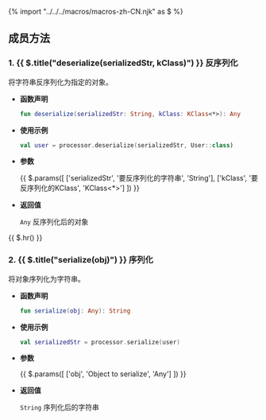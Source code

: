 {% import "../../../macros/macros-zh-CN.njk" as $ %}

## 成员方法

### 1. {{ $.title("deserialize(serializedStr, kClass)") }} 反序列化

将字符串反序列化为指定的对象。

- **函数声明**

    ```kotlin
    fun deserialize(serializedStr: String, kClass: KClass<*>): Any
    ```

- **使用示例**

    ```kotlin
    val user = processor.deserialize(serializedStr, User::class)
    ```

- **参数**

  {{ $.params([
  ['serializedStr', '要反序列化的字符串', 'String'],
  ['kClass', '要反序列化的KClass', 'KClass<*>']
  ]) }}

- **返回值**

  `Any` 反序列化后的对象

{{ $.hr() }}

### 2. {{ $.title("serialize(obj)") }} 序列化

将对象序列化为字符串。

- **函数声明**

    ```kotlin
    fun serialize(obj: Any): String
    ```

- **使用示例**

    ```kotlin
    val serializedStr = processor.serialize(user)
    ```

- **参数**

  {{ $.params([
  ['obj', 'Object to serialize', 'Any']
  ]) }}

- **返回值**

  `String` 序列化后的字符串